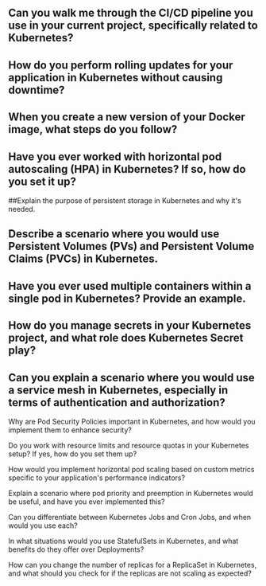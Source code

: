 ## Can you walk me through the CI/CD pipeline you use in your current project, specifically related to Kubernetes?

## How do you perform rolling updates for your application in Kubernetes without causing downtime?

## When you create a new version of your Docker image, what steps do you follow?

## Have you ever worked with horizontal pod autoscaling (HPA) in Kubernetes? If so, how do you set it up?

##Explain the purpose of persistent storage in Kubernetes and why it's needed.

## Describe a scenario where you would use Persistent Volumes (PVs) and Persistent Volume Claims (PVCs) in Kubernetes.

## Have you ever used multiple containers within a single pod in Kubernetes? Provide an example.

## How do you manage secrets in your Kubernetes project, and what role does Kubernetes Secret play?

## Can you explain a scenario where you would use a service mesh in Kubernetes, especially in terms of authentication and authorization?

Why are Pod Security Policies important in Kubernetes, and how would you implement them to enhance security?

Do you work with resource limits and resource quotas in your Kubernetes setup? If yes, how do you set them up?

How would you implement horizontal pod scaling based on custom metrics specific to your application's performance indicators?

Explain a scenario where pod priority and preemption in Kubernetes would be useful, and have you ever implemented this?

Can you differentiate between Kubernetes Jobs and Cron Jobs, and when would you use each?

In what situations would you use StatefulSets in Kubernetes, and what benefits do they offer over Deployments?

How can you change the number of replicas for a ReplicaSet in Kubernetes, and what should you check for if the replicas are not scaling as expected?
